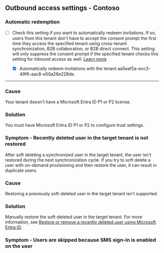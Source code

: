 ## Outbound access settings - Contoso

### Automatic redemption

- [ ] Check this setting if you want to automatically redeem invitations. If so, users from this tenant don't have to accept the consent prompt the first time they access the specified tenant using cross-tenant synchronization, B2B collaboration, or B2B direct connect. This setting will only suppress the consent prompt if the specified tenant checks this setting for inbound access as well. [Learn more](#)

  - [x] Automatically redeem invitations with the tenant aa5eaf5a-ecc3-49f6-aac8-e50a26e228de.

---

### Cause

Your tenant doesn't have a Microsoft Entra ID P1 or P2 license.

### Solution

You must have Microsoft Entra ID P1 or P2 to configure trust settings.

### Symptom - Recently deleted user in the target tenant is not restored

After soft deleting a synchronized user in the target tenant, the user isn't restored during the next synchronization cycle. If you try to soft delete a user with on-demand provisioning and then restore the user, it can result in duplicate users.

### Cause

Restoring a previously soft-deleted user in the target tenant isn't supported.

### Solution

Manually restore the soft-deleted user in the target tenant. For more information, see [Restore or remove a recently deleted user using Microsoft Entra ID](#).

### Symptom - Users are skipped because SMS sign-in is enabled on the user